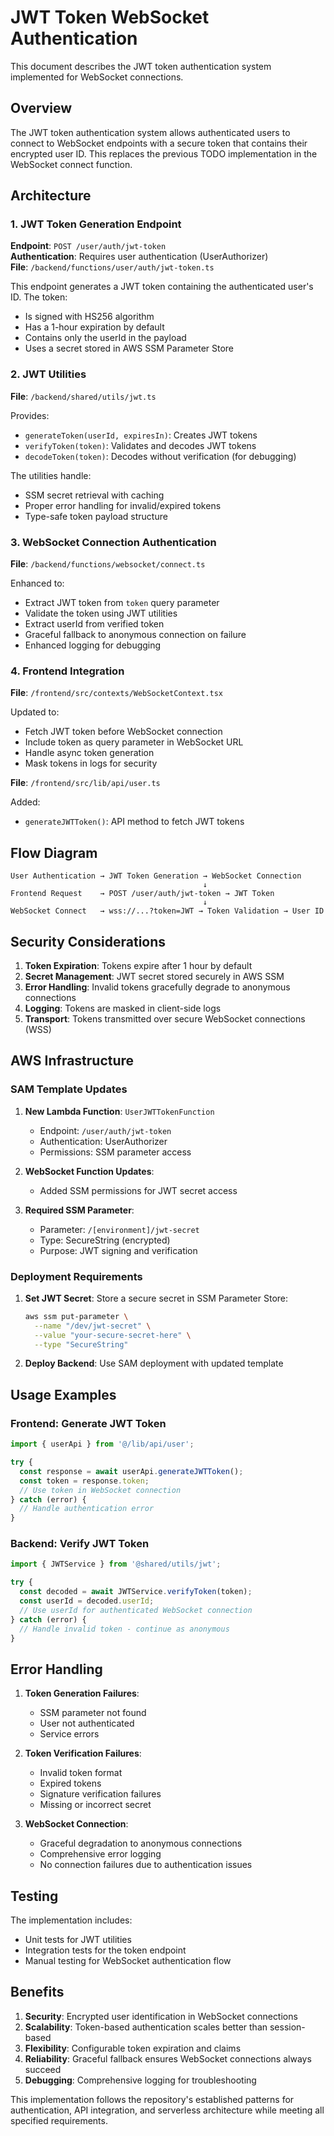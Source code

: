 # JWT Token WebSocket Authentication

This document describes the JWT token authentication system implemented for WebSocket connections.

## Overview

The JWT token authentication system allows authenticated users to connect to WebSocket endpoints with a secure token that contains their encrypted user ID. This replaces the previous TODO implementation in the WebSocket connect function.

## Architecture

### 1. JWT Token Generation Endpoint

**Endpoint**: `POST /user/auth/jwt-token`  
**Authentication**: Requires user authentication (UserAuthorizer)  
**File**: `/backend/functions/user/auth/jwt-token.ts`

This endpoint generates a JWT token containing the authenticated user's ID. The token:
- Is signed with HS256 algorithm
- Has a 1-hour expiration by default
- Contains only the userId in the payload
- Uses a secret stored in AWS SSM Parameter Store

### 2. JWT Utilities

**File**: `/backend/shared/utils/jwt.ts`

Provides:
- `generateToken(userId, expiresIn)`: Creates JWT tokens
- `verifyToken(token)`: Validates and decodes JWT tokens
- `decodeToken(token)`: Decodes without verification (for debugging)

The utilities handle:
- SSM secret retrieval with caching
- Proper error handling for invalid/expired tokens
- Type-safe token payload structure

### 3. WebSocket Connection Authentication

**File**: `/backend/functions/websocket/connect.ts`

Enhanced to:
- Extract JWT token from `token` query parameter
- Validate the token using JWT utilities
- Extract userId from verified token
- Graceful fallback to anonymous connection on failure
- Enhanced logging for debugging

### 4. Frontend Integration

**File**: `/frontend/src/contexts/WebSocketContext.tsx`

Updated to:
- Fetch JWT token before WebSocket connection
- Include token as query parameter in WebSocket URL
- Handle async token generation
- Mask tokens in logs for security

**File**: `/frontend/src/lib/api/user.ts`

Added:
- `generateJWTToken()`: API method to fetch JWT tokens

## Flow Diagram

```
User Authentication → JWT Token Generation → WebSocket Connection
                                           ↓
Frontend Request    → POST /user/auth/jwt-token → JWT Token
                                           ↓
WebSocket Connect   → wss://...?token=JWT → Token Validation → User ID
```

## Security Considerations

1. **Token Expiration**: Tokens expire after 1 hour by default
2. **Secret Management**: JWT secret stored securely in AWS SSM
3. **Error Handling**: Invalid tokens gracefully degrade to anonymous connections
4. **Logging**: Tokens are masked in client-side logs
5. **Transport**: Tokens transmitted over secure WebSocket connections (WSS)

## AWS Infrastructure

### SAM Template Updates

1. **New Lambda Function**: `UserJWTTokenFunction`
   - Endpoint: `/user/auth/jwt-token`
   - Authentication: UserAuthorizer
   - Permissions: SSM parameter access

2. **WebSocket Function Updates**: 
   - Added SSM permissions for JWT secret access

3. **Required SSM Parameter**:
   - Parameter: `/[environment]/jwt-secret`
   - Type: SecureString (encrypted)
   - Purpose: JWT signing and verification

### Deployment Requirements

1. **Set JWT Secret**: Store a secure secret in SSM Parameter Store:
   ```bash
   aws ssm put-parameter \
     --name "/dev/jwt-secret" \
     --value "your-secure-secret-here" \
     --type "SecureString"
   ```

2. **Deploy Backend**: Use SAM deployment with updated template

## Usage Examples

### Frontend: Generate JWT Token
```typescript
import { userApi } from '@/lib/api/user';

try {
  const response = await userApi.generateJWTToken();
  const token = response.token;
  // Use token in WebSocket connection
} catch (error) {
  // Handle authentication error
}
```

### Backend: Verify JWT Token
```typescript
import { JWTService } from '@shared/utils/jwt';

try {
  const decoded = await JWTService.verifyToken(token);
  const userId = decoded.userId;
  // Use userId for authenticated WebSocket connection
} catch (error) {
  // Handle invalid token - continue as anonymous
}
```

## Error Handling

1. **Token Generation Failures**: 
   - SSM parameter not found
   - User not authenticated
   - Service errors

2. **Token Verification Failures**:
   - Invalid token format
   - Expired tokens
   - Signature verification failures
   - Missing or incorrect secret

3. **WebSocket Connection**:
   - Graceful degradation to anonymous connections
   - Comprehensive error logging
   - No connection failures due to authentication issues

## Testing

The implementation includes:
- Unit tests for JWT utilities
- Integration tests for the token endpoint
- Manual testing for WebSocket authentication flow

## Benefits

1. **Security**: Encrypted user identification in WebSocket connections
2. **Scalability**: Token-based authentication scales better than session-based
3. **Flexibility**: Configurable token expiration and claims
4. **Reliability**: Graceful fallback ensures WebSocket connections always succeed
5. **Debugging**: Comprehensive logging for troubleshooting

This implementation follows the repository's established patterns for authentication, API integration, and serverless architecture while meeting all specified requirements.